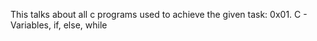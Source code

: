 This talks about all c programs used to achieve the given task: 0x01. C - Variables, if, else, while


